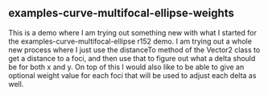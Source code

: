 ## examples-curve-multifocal-ellipse-weights

This is a demo where I am trying out something new with what I started for the examples-curve-multifocal-ellipse r152 demo. I am trying out a whole new process where I just use the distanceTo method of the Vector2 class to get a distance to a foci, and then use that to figure out what a delta should be for both x and y. On top of this I would also like to be able to give an optional weight value for each foci that will be used to adjust each delta as well.

